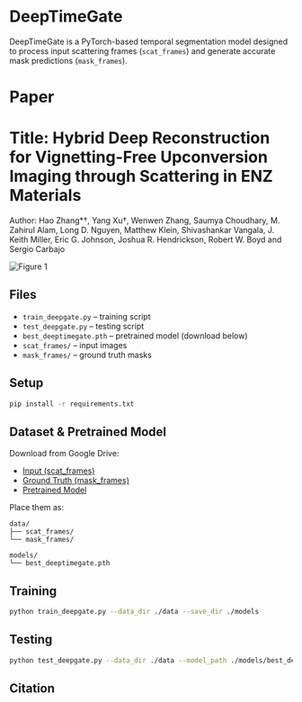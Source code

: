# DeepTimeGate

DeepTimeGate is a PyTorch-based temporal segmentation model designed to process input scattering frames (`scat_frames`) and generate accurate mask predictions (`mask_frames`).

# Paper

# Title: Hybrid Deep Reconstruction for Vignetting-Free Upconversion Imaging through Scattering in ENZ Materials

Author: Hao Zhang*†, Yang Xu†, Wenwen Zhang, Saumya Choudhary, M. Zahirul Alam, Long D. Nguyen, Matthew Klein, Shivashankar Vangala, J. Keith Miller, Eric G. Johnson, Joshua R. Hendrickson, Robert W. Boyd and Sergio Carbajo


![Figure 1](image/Figure1.png)
## Files

- `train_deepgate.py` – training script  
- `test_deepgate.py` – testing script  
- `best_deeptimegate.pth` – pretrained model (download below)  
- `scat_frames/` – input images  
- `mask_frames/` – ground truth masks  

## Setup

```bash
pip install -r requirements.txt
```

## Dataset & Pretrained Model

Download from Google Drive:

- [Input (scat_frames)](https://drive.google.com/drive/folders/1eTaAwa4XMGXxxxYOSrMnFJLggv51AgU6?usp=sharing)  
- [Ground Truth (mask_frames)](https://drive.google.com/drive/folders/1eTaAwa4XMGXxxxYOSrMnFJLggv51AgU6?usp=sharing)  
- [Pretrained Model](https://drive.google.com/drive/folders/1eTaAwa4XMGXxxxYOSrMnFJLggv51AgU6?usp=sharing)

Place them as:

```
data/
├── scat_frames/
└── mask_frames/

models/
└── best_deeptimegate.pth
```

## Training

```bash
python train_deepgate.py --data_dir ./data --save_dir ./models
```

## Testing

```bash
python test_deepgate.py --data_dir ./data --model_path ./models/best_deeptimegate.pth --output_dir ./results
```

## Citation

